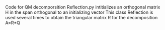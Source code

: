 Code for QM decomporsition
Reflection.py intitializes an orthogonal matrix H in the span orthogonal to an initializing vector
This class Reflection is used several times to obtain the triangular matrix R for the decomposition A=R*Q
